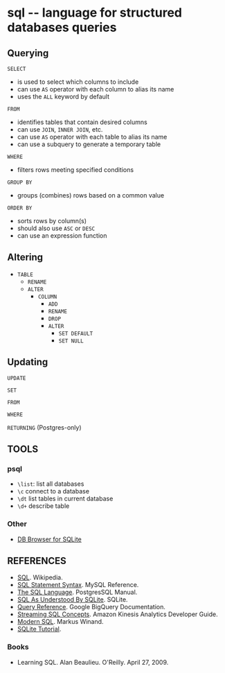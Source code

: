 ---
---

sql -- language for structured databases queries
================================================

## Querying

`SELECT`
- is used to select which columns to include
- can use `AS` operator with each column to alias its name
- uses the `ALL` keyword by default

`FROM`
- identifies tables that contain desired columns
- can use `JOIN`, `INNER JOIN`, etc.
- can use `AS` operator with each table to alias its name
- can use a subquery to generate a temporary table

`WHERE`
- filters rows meeting specified conditions

`GROUP BY`
- groups (combines) rows based on a common value

`ORDER BY`
- sorts rows by column(s)
- should also use `ASC` or `DESC`
- can use an expression function

## Altering

- `TABLE`
  - `RENAME`
  - `ALTER`
    - `COLUMN`
      - `ADD`
      - `RENAME`
      - `DROP`
      - `ALTER`
        - `SET DEFAULT`
        - `SET NULL`

## Updating

`UPDATE`

`SET`

`FROM`

`WHERE`

`RETURNING` (Postgres-only)

## TOOLS

### psql

- `\list`: list all databases
- `\c` connect to a database
- `\dt` list tables in current database
- `\d+` describe table

### Other

- [DB Browser for SQLite](http://sqlitebrowser.org)

## REFERENCES

- [SQL](https://en.wikipedia.org/wiki/SQL). Wikipedia.
- [SQL Statement Syntax](https://dev.mysql.com/doc/refman/5.7/en/sql-syntax.html). MySQL Reference.
- [The SQL Language](https://www.postgresql.org/docs/9.5/static/sql.html). PostgresSQL Manual.
- [SQL As Understood By SQLite](https://www.sqlite.org/lang.html). SQLite.
- [Query Reference](https://cloud.google.com/bigquery/query-reference). Google BigQuery Documentation.
- [Streaming SQL Concepts](https://docs.aws.amazon.com/kinesisanalytics/latest/dev/streaming-sql-concepts.html). Amazon Kinesis Analytics Developer Guide.
- [Modern SQL](http://modern-sql.com/). Markus Winand.
- [SQLite Tutorial](http://www.sqlitetutorial.net/). 

### Books

- Learning SQL. Alan Beaulieu. O'Reilly. April 27, 2009.